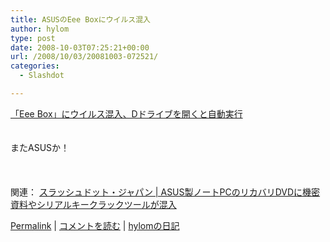 ```yaml
---
title: ASUSのEee Boxにウイルス混入
author: hylom
type: post
date: 2008-10-03T07:25:21+00:00
url: /2008/10/03/20081003-072521/
categories:
  - Slashdot

---
```

 [「Eee Box」にウイルス混入、Dドライブを開くと自動実行][1]  
</br>   
またASUSか！</br>  
</br>   
関連：   [スラッシュドット・ジャパン | ASUS製ノートPCのリカバリDVDに機密資料やシリアルキークラックツールが混入][2] 

   [Permalink][3] |    [コメントを読む][4] |    [hylomの日記][5] 

</br>

 [1]: http://internet.watch.impress.co.jp/cda/news/2008/10/03/21051.html
 [2]: http://slashdot.jp/security/article.pl?sid=08/09/19/0356248
 [3]: http://slashdot.jp/~hylom/journal/454168
 [4]: http://slashdot.jp/~hylom/journal/454168#acomments
 [5]: http://slashdot.jp/~hylom/journal/